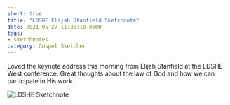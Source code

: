 ```yaml
---
short: true
title: "LDSHE Elijah Stanfield Sketchnote"
date: 2021-05-27 11:36:10-0600
tags:
- sketchnotes
category: Gospel Sketcher
---
```


Loved the keynote address this morning from Elijah Stanfield at the LDSHE West conference. Great thoughts about the law of God and how we can participate in His work.

![LDSHE Sketchnote](https://media.bennorris.org/images/gospelsketcher/uploads/2021/b7ad7ef240.jpg)
